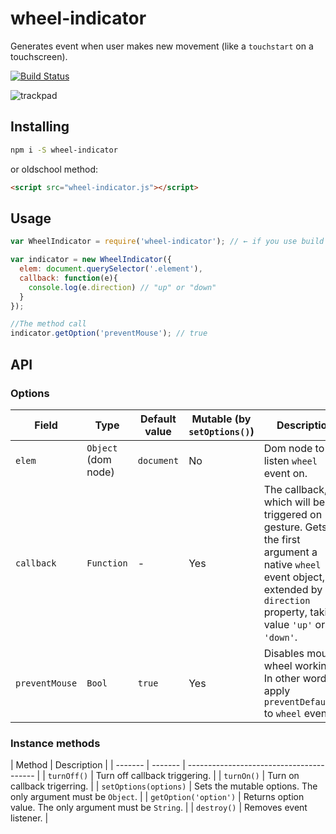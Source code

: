 # wheel-indicator
Generates event when user makes new movement (like a `touchstart` on a touchscreen).

[![Build Status][travis-image]][travis-url]

![trackpad](https://cloud.githubusercontent.com/assets/769992/7619952/b77d9ce6-f9d5-11e4-8ed1-bc01dd972092.jpg)

## Installing
```bash
npm i -S wheel-indicator
```
or oldschool method:
```html
<script src="wheel-indicator.js"></script>
```

## Usage
```javascript
var WheelIndicator = require('wheel-indicator'); // ← if you use build system

var indicator = new WheelIndicator({
  elem: document.querySelector('.element'),
  callback: function(e){
    console.log(e.direction) // "up" or "down"
  }
});

//The method call
indicator.getOption('preventMouse'); // true
```

## API

### Options
| Field | Type | Default value | Mutable (by `setOptions()`) | Description |
| ------- | --------- | ----------- | ---- | ---------------------------------------- |
| `elem` | `Object` (dom node) | `document` | No | Dom node to listen `wheel` event on. |
| `callback` | `Function` | - | Yes | The callback, which will be triggered on gesture. Gets for the first argument a native `wheel` event object, extended by `direction` property, taking value `'up'` or `'down'`. |
| `preventMouse` | `Bool` | `true` | Yes | Disables mouse wheel working. In other words apply `preventDefault()` to `wheel` event. | 

### Instance methods
| Method | Description |
| ------- | ------- | ---------------------------------------- |
| `turnOff()` | Turn off callback triggering. |
| `turnOn()` | Turn on callback trigerring. |
| `setOptions(options)` | Sets the mutable options. The only argument must be `Object`. |
| `getOption('option')` | Returns option value. The only argument must be `String`. |
| `destroy()` | Removes event listener. |

[travis-url]: http://travis-ci.org/Promo/wheel-indicator
[travis-image]: http://img.shields.io/travis/Promo/wheel-indicator.svg?branch=master&style=flat
